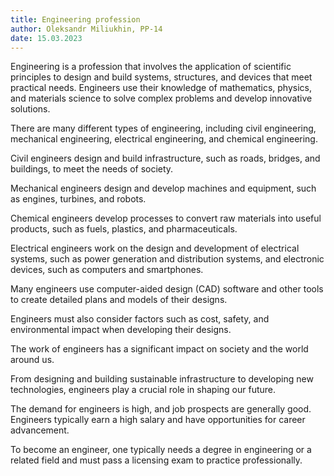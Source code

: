```yaml
---
title: Engineering profession
author: Oleksandr Miliukhin, PP-14
date: 15.03.2023
---
```


Engineering is a profession that involves the application of scientific principles to design and build systems, structures, and devices that meet practical needs.
Engineers use their knowledge of mathematics, physics, and materials science to solve complex problems and develop innovative solutions.

There are many different types of engineering, including civil engineering, mechanical engineering, electrical engineering, and chemical engineering.

Civil engineers design and build infrastructure, such as roads, bridges, and buildings, to meet the needs of society.

Mechanical engineers design and develop machines and equipment, such as engines, turbines, and robots.

Chemical engineers develop processes to convert raw materials into useful products, such as fuels, plastics, and pharmaceuticals.

Electrical engineers work on the design and development of electrical systems, such as power generation and distribution systems, and electronic devices, such as computers and smartphones.

Many engineers use computer-aided design (CAD) software and other tools to create detailed plans and models of their designs.

Engineers must also consider factors such as cost, safety, and environmental impact when developing their designs.

The work of engineers has a significant impact on society and the world around us.

From designing and building sustainable infrastructure to developing new technologies, engineers play a crucial role in shaping our future.

The demand for engineers is high, and job prospects are generally good.
Engineers typically earn a high salary and have opportunities for career advancement.

To become an engineer, one typically needs a degree in engineering or a related field and must pass a licensing exam to practice professionally.
